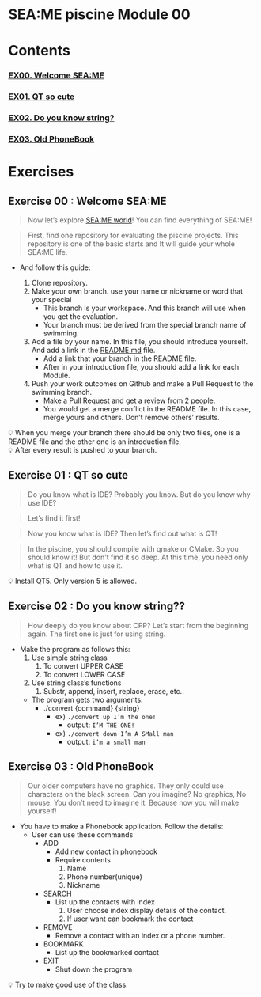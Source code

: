 # SEA:ME piscine Module 00

# Contents

### [**EX00.** Welcome SEA:ME](#exercise-00--welcome-seame)
### [**EX01.** QT so cute](#exercise-01--qt-so-cute)
### [**EX02.** Do you know string?](#exercise-02--do-you-know-string)
### [**EX03.** Old PhoneBook](#exercise-03--old-phonebook)

# Exercises
## Exercise 00 : Welcome SEA:ME

> Now let’s explore [SEA:ME world](https://github.com/SEA-ME)! You can find everything of SEA:ME!

> First, find one repository for evaluating the piscine projects. This repository is one of the basic starts and It will guide your whole SEA:ME life.

- And follow this guide:

    1. Clone repository.
    2. Make your own branch. use your name or nickname or word that your special 
        - This branch is your workspace. And this branch will use when you get the evaluation.
        - Your branch must be derived from the special branch name of swimming.
    3. Add a file by your name. In this file, you should introduce yourself. And add a link in the [README.md](http://README.md) file. 
        - Add a link that your branch in the README file.
        - After in your introduction file, you should add a link for each Module.
    4. Push your work outcomes on Github and make a Pull Request to the swimming branch.
        - Make a Pull Request and get a review from 2 people.
        - You would get a merge conflict in the README file. In this case, merge yours and others. Don’t remove others’ results.

<aside>
💡 When you merge your branch there should be only two files, one is a README file and the other one is an introduction file.
</aside>

<aside>
💡 After every result is pushed to your branch.
</aside>

## Exercise 01 : QT so cute
> Do you know what is IDE? Probably you know. But do you know why use IDE?

> Let’s find it first!

> Now you know what is IDE? Then let’s find out what is QT!

> In the piscine, you should compile with qmake or CMake. So you should know it! But don't find it so deep. At this time, you need only what is QT and how to use it.

<aside>
💡 Install QT5. Only version 5 is allowed.
</aside>

## Exercise 02 : Do you know string??
> How deeply do you know about CPP? Let’s start from the beginning again.
The first one is just for using string. 

- Make the program as follows this:
    1. Use simple string class
        1. To convert UPPER CASE
        2. To convert LOWER CASE
    2. Use string class’s functions
        1. Substr, append, insert, replace, erase, etc..
    - The program gets two arguments:
        - ./convert {command} {string}
            - ex) `./convert up I’m the one!`
                - output:  `I’M THE ONE!`
            - ex) `./convert down I’m A SMall man`
                - output: `i’m a small man`

## Exercise 03 : Old PhoneBook

> Our older computers have no graphics. They only could use characters on the black screen.
Can you imagine? No graphics, No mouse. You don’t need to imagine it. Because now you will make yourself!

- You have to make a Phonebook application.  Follow the details:
    - User can use these commands
        - ADD
            - Add new contact in phonebook
            - Require contents
                1. Name
                2. Phone number(unique)
                3. Nickname
        - SEARCH
            - List up the contacts with index
                1. User choose index display details of the contact.
                2. If user want can bookmark the contact
        - REMOVE
            - Remove a contact with an index or a phone number.
        - BOOKMARK
            - List up the bookmarked contact
        - EXIT
            - Shut down the program
<aside>
💡 Try to make good use of the class.
</aside>

